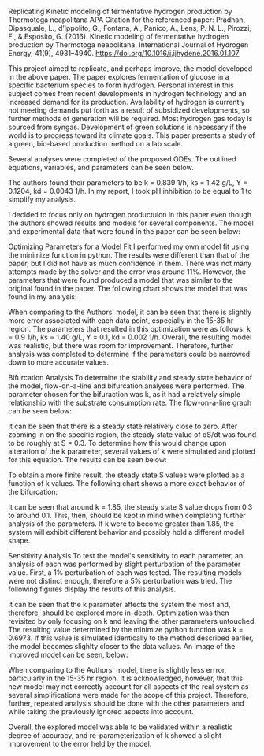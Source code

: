 Replicating Kinetic modeling of fermentative hydrogen production by Thermotoga neapolitana
APA Citation for the referenced paper:
Pradhan, Dipasquale, L., d’Ippolito, G., Fontana, A., Panico, A., Lens, P. N. L., Pirozzi, F., & Esposito, G. (2016). Kinetic modeling of fermentative hydrogen production by Thermotoga neapolitana. International Journal of Hydrogen Energy, 41(9), 4931–4940. https://doi.org/10.1016/j.ijhydene.2016.01.107

This project aimed to replicate, and perhaps improve, the model developed in the above paper. The paper explores fermentation of glucose in a specific bacterium species to form hydrogen. Personal interest in this subject comes from recent developments in hydrogen technology and an increased demand for its production. Availability of hydrogen is currently not meeting demands put forth as a result of subsidized developments, so further methods of generation will be required. Most hydrogen gas today is sourced from syngas. Development of green solutions is necessary if the world is to progress toward its climate goals. This paper presents a study of a green, bio-based production method on a lab scale.

Several analyses were completed of the proposed ODEs. The outlined equations, variables, and parameters can be seen below.


The authors found their parameters to be k = 0.839 1/h, ks = 1.42 g/L, Y = 0.1204, kd = 0.0043 1/h. In my report, I took pH inhibition to be equal to 1 to simplify my analysis.

I decided to focus only on hydrogen productuion in this paper even though the authors showed results and models for several components. The model and experimental data that were found in the paper can be seen below:


Optimizing Parameters for a Model Fit
I performed my own model fit using the minimize function in python. The results were different than that of the paper, but I did not have as much confidence in them. There was not many attempts made by the solver and the error was around 11%. However, the parameters that were found produced a model that was similar to the original found in the paper. The following chart shows the model that was found in my analysis:


When comparing to the Authors' model, it can be seen that there is slightly more error associated with each data point, especially in the 15-35 hr region. The parameters that resulted in this optimization were as follows: k = 0.9 1/h, ks = 1.40 g/L, Y = 0.1, kd = 0.002 1/h. Overall, the resulting model was realistic, but there was room for improvement. Therefore, further analysis was completed to determine if the parameters could be narrowed down to more accurate values.

Bifurcation Analysis
To determine the stability and steady state behavior of the model, flow-on-a-line and bifurcation analyses were performed. The parameter chosen for the bifuraction was k, as it had a relatively simple relationship with the substrate consumption rate. The flow-on-a-line graph can be seen below:


It can be seen that there is a steady state relatively close to zero. After zooming in on the specific region, the steady state value of dS/dt was found to be roughly at S = 0.3. To determine how this would change upon alteration of the k parameter, several values of k were simulated and plotted for this equation. The results can be seen below:


To obtain a more finite result, the steady state S values were plotted as a function of k values. The following chart shows a more exact behavior of the bifurcation:


It can be seen that around k = 1.85, the steady state S value drops from 0.3 to around 0.1. This, then, should be kept in mind when completing further analysis of the parameters. If k were to become greater than 1.85, the system will exhibit different behavior and possibly hold a different model shape.

Sensitivity Analysis
To test the model's sensitivity to each parameter, an analysis of each was performed by slight perturbation of the parameter value. First, a 1% perturbation of each was tested. The resulting models were not distinct enough, therefore a 5% perturbation was tried. The following figures display the results of this analysis.



It can be seen that the k parameter affects the system the most and, therefore, should be explored more in-depth. Optimization was then revisited by only focusing on k and leaving the other parameters untouched. The resulting value determined by the minimize python function was k = 0.6973. If this value is simulated identically to the method described earlier, the model becomes slighlty closer to the data values. An image of the improved model can be seen, below:


When comparing to the Authors' model, there is slightly less errror, particularly in the 15-35 hr region. It is acknowledged, however, that this new model may not correctly account for all aspects of the real system as several simplifications were made for the scope of this project. Therefore, further, repeated analysis should be done with the other parameters and while taking the previously ignored aspects into account.

Overall, the explored model was able to be validated within a realistic degree of accuracy, and re-parameterization of k showed a slight improvement to the error held by the model.
